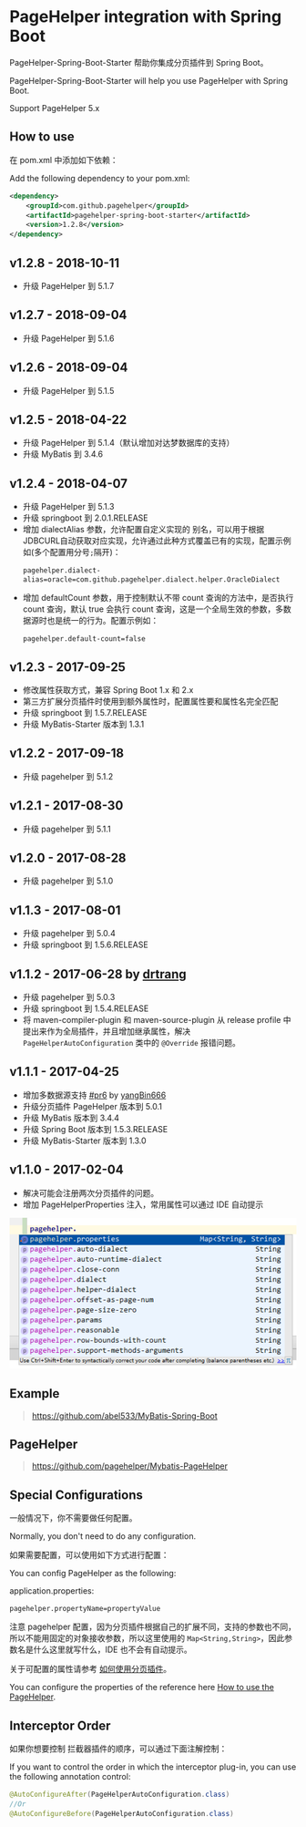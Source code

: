 # PageHelper integration with Spring Boot

PageHelper-Spring-Boot-Starter 帮助你集成分页插件到 Spring Boot。

PageHelper-Spring-Boot-Starter will help you use PageHelper with Spring Boot.

Support PageHelper 5.x

## How to use
在 pom.xml 中添加如下依赖：

Add the following dependency to your pom.xml: 
```xml
<dependency>
    <groupId>com.github.pagehelper</groupId>
    <artifactId>pagehelper-spring-boot-starter</artifactId>
    <version>1.2.8</version>
</dependency>
```

## v1.2.8 - 2018-10-11

- 升级 PageHelper 到 5.1.7

## v1.2.7 - 2018-09-04

- 升级 PageHelper 到 5.1.6


## v1.2.6 - 2018-09-04

- 升级 PageHelper 到 5.1.5


## v1.2.5 - 2018-04-22

- 升级 PageHelper 到 5.1.4（默认增加对达梦数据库的支持）
- 升级 MyBatis 到 3.4.6

## v1.2.4 - 2018-04-07

- 升级 PageHelper 到 5.1.3
- 升级 springboot 到 2.0.1.RELEASE
- 增加 dialectAlias 参数，允许配置自定义实现的 别名，可以用于根据JDBCURL自动获取对应实现，允许通过此种方式覆盖已有的实现，配置示例如(多个配置用分号`;`隔开)：
  ```properties
  pagehelper.dialect-alias=oracle=com.github.pagehelper.dialect.helper.OracleDialect
  ```
- 增加 defaultCount 参数，用于控制默认不带 count 查询的方法中，是否执行 count 查询，默认 true 会执行 count 查询，这是一个全局生效的参数，多数据源时也是统一的行为。配置示例如：
  ```properties
  pagehelper.default-count=false
  ```


## v1.2.3 - 2017-09-25

- 修改属性获取方式，兼容 Spring Boot 1.x 和 2.x
- 第三方扩展分页插件时使用到额外属性时，配置属性要和属性名完全匹配
- 升级 springboot 到 1.5.7.RELEASE
- 升级 MyBatis-Starter 版本到 1.3.1

## v1.2.2 - 2017-09-18

- 升级 pagehelper 到 5.1.2

## v1.2.1 - 2017-08-30

- 升级 pagehelper 到 5.1.1

## v1.2.0 - 2017-08-28

- 升级 pagehelper 到 5.1.0

## v1.1.3 - 2017-08-01

- 升级 pagehelper 到 5.0.4
- 升级 springboot 到 1.5.6.RELEASE

## v1.1.2 - 2017-06-28 by [drtrang](https://github.com/drtrang)

- 升级 pagehelper 到 5.0.3
- 升级 springboot 到 1.5.4.RELEASE
- 将 maven-compiler-plugin 和 maven-source-plugin 从 release profile 中提出来作为全局插件，并且增加继承属性，解决 `PageHelperAutoConfiguration` 类中的 `@Override` 报错问题。

## v1.1.1 - 2017-04-25
- 增加多数据源支持 [#pr6](https://github.com/pagehelper/pagehelper-spring-boot/pull/6) by [yangBin666](https://github.com/yangBin666)
- 升级分页插件 PageHelper 版本到 5.0.1
- 升级 MyBatis 版本到 3.4.4
- 升级 Spring Boot 版本到 1.5.3.RELEASE
- 升级 MyBatis-Starter 版本到 1.3.0

## v1.1.0 - 2017-02-04
- 解决可能会注册两次分页插件的问题。
- 增加 PageHelperProperties 注入，常用属性可以通过 IDE 自动提示

![IDE 自动提示](properties.png)

## Example
>https://github.com/abel533/MyBatis-Spring-Boot

## PageHelper
>https://github.com/pagehelper/Mybatis-PageHelper

## Special Configurations
一般情况下，你不需要做任何配置。

Normally, you don't need to do any configuration.

如果需要配置，可以使用如下方式进行配置：

You can config PageHelper as the following:

application.properties:
```properties
pagehelper.propertyName=propertyValue
```
注意 pagehelper 配置，因为分页插件根据自己的扩展不同，支持的参数也不同，所以不能用固定的对象接收参数，所以这里使用的 `Map<String,String>`，因此参数名是什么这里就写什么，IDE 也不会有自动提示。

关于可配置的属性请参考 [如何使用分页插件](https://github.com/pagehelper/Mybatis-PageHelper/blob/master/wikis/zh/HowToUse.md)。

You can configure the properties of the reference here [How to use the PageHelper](https://github.com/pagehelper/Mybatis-PageHelper/blob/master/wikis/en/HowToUse.md).

## Interceptor Order

如果你想要控制 拦截器插件的顺序，可以通过下面注解控制：

If you want to control the order in which the interceptor plug-in, you can use the following annotation control:
```java
@AutoConfigureAfter(PageHelperAutoConfiguration.class)
//Or
@AutoConfigureBefore(PageHelperAutoConfiguration.class)
```
